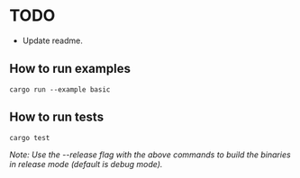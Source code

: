 # TODO
* Update readme.

## How to run examples
    cargo run --example basic

## How to run tests
    cargo test

*Note: Use the --release flag with the above commands to build the binaries in release mode (default is debug mode).*